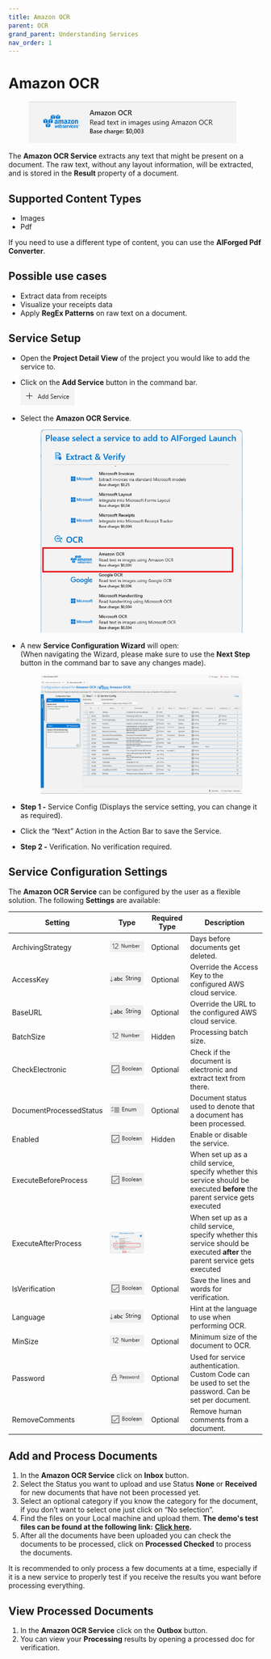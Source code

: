 ```yaml
---
title: Amazon OCR
parent: OCR
grand_parent: Understanding Services
nav_order: 1
---
```


# Amazon OCR

<figure><img src="../../.gitbook/assets/image (63).png" alt=""><figcaption></figcaption></figure>

The **Amazon OCR Service** extracts any text that might be present on a document. The raw text, without any layout information, will be extracted, and is stored in the **Result** property of a document.

## Supported Content Types

* Images
* Pdf

If you need to use a different type of content, you can use the **AIForged Pdf Converter**.

## Possible use cases

* Extract data from receipts
* Visualize your receipts data
* Apply **RegEx Patterns** on raw text on a document.

## Service Setup

* Open the **Project Detail View** of the project you would like to add the service to.
* Click on the **Add Service** button in the command bar.\
  ![](<../../.gitbook/assets/image (82) (1).png>)
*   Select the **Amazon OCR Service**.

    <figure><img src="../../.gitbook/assets/image (9).png" alt=""><figcaption></figcaption></figure>
*   A new **Service Configuration Wizard** will open:\
    (When navigating the Wizard, please make sure to use the **Next Step** button in the command bar to save any changes made).

    <figure><img src="../../.gitbook/assets/image (22).png" alt=""><figcaption></figcaption></figure>
* **Step 1 -** Service Config (Displays the service setting, you can change it as required).
* Click the “Next” Action in the Action Bar to save the Service.
* **Step 2 -** Verification. No verification required.

## Service Configuration Settings

The **Amazon OCR Service** can be configured by the user as a flexible solution. The following **Settings** are available:

| Setting                 | Type                                               | Required Type | Description                                                                                                                 |
| ----------------------- | -------------------------------------------------- | ------------- | --------------------------------------------------------------------------------------------------------------------------- |
| ArchivingStrategy       | ![](<../../.gitbook/assets/image (14) (6).png>)    | Optional      | Days before documents get deleted.                                                                                          |
| AccessKey               | ![](<../../.gitbook/assets/image (7).png>)         | Optional      | Override the Access Key to the configured AWS cloud service.                                                                |
| BaseURL                 | ![](<../../.gitbook/assets/image (7).png>)         | Optional      | Override the URL to the configured AWS cloud service.                                                                       |
| BatchSize               | ![](<../../.gitbook/assets/image (5) (3).png>)     | Hidden        | Processing batch size.                                                                                                      |
| CheckElectronic         | ![](<../../.gitbook/assets/image (15).png>)        | Optional      | Check if the document is electronic and extract text from there.                                                            |
| DocumentProcessedStatus | ![](<../../.gitbook/assets/image (6) (4).png>)     | Optional      | Document status used to denote that a document has been processed.                                                          |
| Enabled                 | ![](<../../.gitbook/assets/image (15).png>)        | Hidden        | Enable or disable the service.                                                                                              |
| ExecuteBeforeProcess    | ![](<../../.gitbook/assets/image (18).png>)        |               | When set up as a child service, specify whether this service should be executed **before** the parent service gets executed |
| ExecuteAfterProcess     | ![](<../../.gitbook/assets/image (21) (1).png>)    |               | When set up as a child service, specify whether this service should be executed **after** the parent service gets executed  |
| IsVerification          | ![](<../../.gitbook/assets/image (18).png>)        | Optional      | Save the lines and words for verification.                                                                                  |
| Language                | ![](<../../.gitbook/assets/image (7).png>)         | Optional      | Hint at the language to use when performing OCR.                                                                            |
| MinSize                 | ![](<../../.gitbook/assets/image (14) (6).png>)    | Optional      | Minimum size of the document to OCR.                                                                                        |
| Password                | ![](<../../.gitbook/assets/image (3) (5) (1).png>) | Optional      | Used for service authentication. Custom Code can be used to set the password. Can be set per document.                      |
| RemoveComments          | ![](<../../.gitbook/assets/image (11).png>)        | Optional      | Remove human comments from a document.                                                                                      |

## Add and Process Documents

1. In the **Amazon OCR Service** click on **Inbox** button.
2. Select the Status you want to upload and use Status **None** or **Received** for new documents that have not been processed yet.
3. Select an optional category if you know the category for the document, if you don’t want to select one just click on “No selection”.
4. Find the files on your Local machine and upload them. **The demo's test files can be found at the following link:** [**Click here**](https://larchold-my.sharepoint.com/:u:/g/personal/jannie\_larcai\_com/Ec-\_k8RmUqNAv6WgCgwItfcBTRp1Gk0V6OeyTj2S3SIUQg?e=EquxX9)**.**
5. After all the documents have been uploaded you can check the documents to be processed, click on **Processed Checked** to process the documents.

It is recommended to only process a few documents at a time, especially if it is a new service to properly test if you receive the results you want before processing everything.

## View Processed Documents <a href="#view-processed-documents" id="view-processed-documents"></a>

1. In the **Amazon OCR Service** click on the **Outbox** button.
2. You can view your **Processing** results by opening a processed doc for verification.
